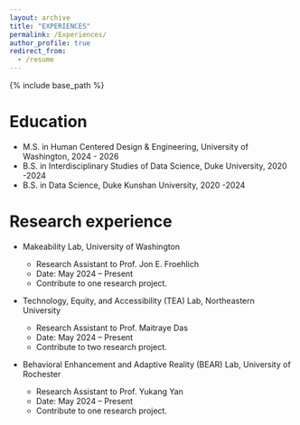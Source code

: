 ```yaml
---
layout: archive
title: "EXPERIENCES"
permalink: /Experiences/
author_profile: true
redirect_from:
  - /resume
---
```


{% include base_path %}

Education
======
* M.S. in Human Centered Design & Engineering, University of Washington, 2024 - 2026
* B.S. in Interdisciplinary Studies of Data Science, Duke University, 2020 -2024
* B.S. in Data Science, Duke Kunshan University, 2020 -2024

Research experience
======
* Makeability Lab, University of Washington
  * Research Assistant to Prof. Jon E. Froehlich 
  * Date: May 2024 – Present
  * Contribute to one research project.

* Technology, Equity, and Accessibility (TEA) Lab, Northeastern University
  * Research Assistant to Prof. Maitraye Das
  * Date: May 2024 – Present
  * Contribute to two research project.

* Behavioral Enhancement and Adaptive Reality (BEAR) Lab, University of Rochester
  * Research Assistant to Prof. Yukang Yan    
  * Date: May 2024 – Present
  * Contribute to one research project.
  
